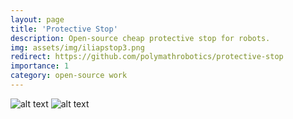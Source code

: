 ```yaml
---
layout: page
title: 'Protective Stop'
description: Open-source cheap protective stop for robots.
img: assets/img/iliapstop3.png
redirect: https://github.com/polymathrobotics/protective-stop
importance: 1
category: open-source work
---
```

![alt text](image.png)
![alt text](image.png)